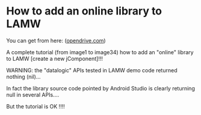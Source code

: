 <div class="header" id="myHeader">
  <div class="navbar" w3-include-html="/menu.inc"> </div>
</div>
<div class="title"><script> document.write(document.title);</script></div>  
<main>
<!-- markdownlint-disable-next-line -->
<span id="topo"><span>

# How to add an online library to LAMW

You can get from here: ([opendrive.com](https://od.lk/f/Ml8xOTc0OTIwNzNf))

A complete tutorial (from image1 to image34) how to add an "online" library to LAMW [create a new jComponent]!!!

WARNING: the "datalogic"  APIs tested in LAMW demo code returned nothing (nil)...

In fact the library source code pointed by Android Studio is clearly returning null in several APIs....

But the tutorial is OK !!!!

</main>
